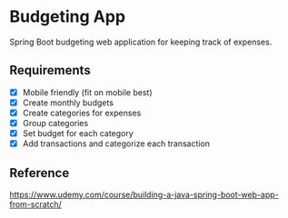 # Budgeting App
Spring Boot budgeting web application for keeping track of expenses.

## Requirements
- [x] Mobile friendly (fit on mobile best)
- [x] Create monthly budgets
- [x] Create categories for expenses
- [x] Group categories
- [x] Set budget for each category
- [x] Add transactions and categorize each transaction

## Reference
https://www.udemy.com/course/building-a-java-spring-boot-web-app-from-scratch/
